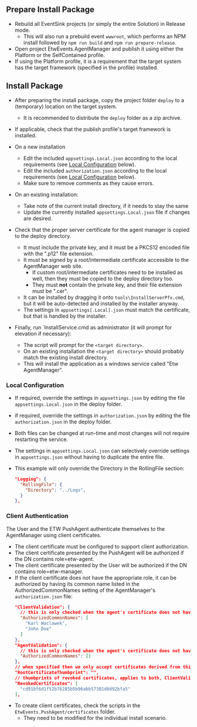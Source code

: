 ## Prepare Install Package

- Rebuild all EventSink projects (or simply the entire Solution) in Release mode.
  - This will also run a prebuild event `wwwroot`, which performs an NPM install followed by `npm run build` and `npm run prepare-release`.
- Open project EtwEvents.AgentManager and publish it using either the Platform or the SelfContained profile.
- If using the Platform profile, it is a requirement that the target system has the target framework (specified in the profile) installed.

## Install Package

- After preparing the install package, copy the project folder `deploy` to a (temporary) location on the target system.
  - It is recommended to distribute the `deploy` folder as a zip archive.
- If applicable, check that the publish profile's target framework is installed.
- On a new installation
  - Edit the included `appsettings.Local.json` according to the local requirements (see [Local Configuration](#local-configuration) below).
  - Edit the included `authorization.json` according to the local requirements (see [Local Configuration](#local-configuration) below).
  - Make sure to remove comments as they cause errors.
- On an existing installation:
  - Take note of the current install directory, if it needs to stay the same
  - Update the currently installed `appsettings.Local.json` file if changes are desired.
- Check that the proper server certificate for the agent manager is copied to the deploy directory.
  - It must include the private key, and it must be a PKCS12 encoded file with the ".p12" file extension.
  - It must be signed by a root/intermediate certificate accessible to the AgentManager web site.
    - If custom root/intermediate certificates need to be installed as well, then they must be copied to the deploy directory too.
    - They must **not** contain the private key, and their file extension must be ".cer".
  - It can be installed by dragging it onto `tools\InstallServerPfx.cmd`, but it will be auto-detected and installed by the installer anyway.
  - The settings in `appsettings[.Local].json` must match the certificate, but that is handled by the installer.

- Finally, run `InstallService.cmd as administrator (it will prompt for elevation if necessary):
  - The script will prompt for the `<target directory>`.
  - On an existing installation the `<target directory>` should probably match the existing install directory.
  - This will install the application as a windows service called "Etw AgentManager".

### Local Configuration

- If required, override the settings in `appsettings.json` by editing the file `appsettings.Local.json` in the deploy folder.
- if required, override the settings in `authorization.json` by editing the file `authorization.json` in the deploy folder.
- Both files can be changed at run-time and most changes will not require restarting the service.

- The settings in `appsettings.Local.json` can selectively override settings in `appsettings.json` without having to duplicate the entire file.

- This example will only override the Directory in the RollingFile section:
  
  ```json
  "Logging": {
    "RollingFile": {
      "Directory": "../Logs",
    }
  },
  ```

### Client Authentication

The User and the ETW PushAgent authenticate themselves to the AgentManager using client certificates.
- The client certificate must be configured to support client authorization.
- The client certificate presented by the PushAgent will be authorized if the DN contains role=etw-agent.
- The client certificate presented by the User will be authorized if the DN contains role=etw-manager.
- If the client certificate does not have the appropriate role, it can be authorized by having its common name listed
  in the AuthorizedCommonNames setting of the AgentManager's `authorization.json` file:
  ```json
  "ClientValidation": {
    // this is only checked when the agent's certificate does not have role=etw-manager
    "AuthorizedCommonNames": [
      "Karl Waclawek",
      "John Doe"
    ]
  },
  "AgentValidation": {
    // this is only checked when the agent's certificate does not have role=etw-agent
    "AuthorizedCommonNames": []
  },
  // when specified then we only accept certificates derived from this root certificate
  "RootCertificateThumbprint": "",
  // thumbprints of revoked certificates, applies to both, ClientValidation and AgentValidation
  "RevokedCertificates": [
    "cd91bf6d1f52b76285b5b96abb57381d8d92bfa5"
  ],
  ```
- To create client certificates, check the scripts in the `EtwEvents.PushAgent/certificates` folder.
  - They need to be modified for the individual install scenario.
